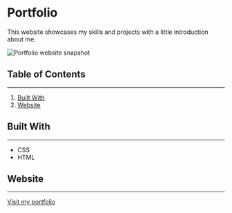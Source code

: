 # Portfolio

This website showcases my skills and projects with a little introduction about me.

![Portfolio website snapshot](./Assets/Website-snapshot.png)


## Table of Contents

---

1. [Built With](#Built-With)
2. [Website](#Website)

## Built With

---

* CSS
* HTML

## Website

---

[Visit my portfolio](https://samersaemeldahr.github.io/Portfolio/)